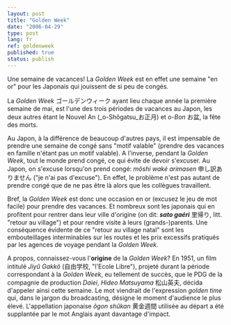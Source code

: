 ```yaml
---
layout: post
title: "Golden Week"
date: "2006-04-29"
type: post
lang: fr
ref: goldenweek
published: true
status: publish
---
```




Une semaine de vacances! La _Golden Week_ est en effet une semaine "en or" pour les Japonais qui jouissent de si peu de congés.

 

La _Golden Week_ ゴールデンウィーク ayant lieu chaque année la première semaine de mai, est l'une des trois périodes de vacances au Japon, les deux autres étant le Nouvel An (_o-Shôgatsu_お正月) et _o-Bon_ お盆, la fête des morts.

Au Japon, à la différence de beaucoup d'autres pays, il est impensable de prendre une semaine de congé sans "motif valable" (prendre des vacances en famille n'étant pas un motif valable). A l'inverse, pendant la _Golden Week_, tout le monde prend congé, ce qui évite de devoir s'excuser. Au Japon, on s'excuse lorsqu'on prend congé: _môshi waké arimasen_ 申し訳ありません ("je n'ai pas d'excuse"). En effet, le problème n'est pas autant de prendre congé que de ne pas être là alors que les collègues travaillent.

Bref, la _Golden Week_ est donc une occasion en or (excusez le jeu de mot facile) pour prendre des vacances. Et nombreux sont les japonais qui en profitent pour rentrer dans leur ville d'origine (on dit: _**sato gaéri**_ 里帰り, litt. "retour au village") et pour rendre visite à leurs (grands-)parents. Une conséquence évidente de ce "retour au village natal" sont les embouteillages interminables sur les routes et les prix excessifs pratiqués par les agences de voyage pendant la _Golden Week_.

A propos, connaissez-vous l'**origine** de la _Golden Week_? En 1951, un film intitulé _Jiyû Gakkô_ (自由学校, "l'Ecole Libre"), projeté durant la période correspondant à la _Golden Week_, eu tellement de succès, que le PDG de la compagnie de production _Daiei_, _Hideo Matsuyama_ 松山英夫, décida d'appeler ainsi cette semaine. Le mot viendrait de l'expression _golden time_ qui, dans le jargon du broadcasting, désigne le moment d'audience le plus élevé. L'appellation japonaise _ôgon shûkan_ 黄金週間 utilisée au départ a été supplantée par le mot Anglais ayant davantage d'impact.


